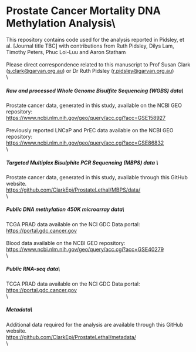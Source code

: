 # Prostate Cancer Mortality DNA Methylation Analysis\
This repository contains code used for the analysis reported in Pidsley, et al. [Journal title TBC] with  contributions from Ruth Pidsley, Dilys Lam, Timothy Peters, Phuc Loi-Luu and Aaron Statham\
\
Please direct correspondence related to this manuscript to Prof Susan Clark (s.clark@garvan.org.au) or Dr Ruth Pidsley (r.pidsley@garvan.org.au)\
\

##### Raw and processed Whole Genome Bisulfite Sequencing (WGBS) data\
Prostate cancer data, generated in this study, available on the NCBI GEO repository:\
https://www.ncbi.nlm.nih.gov/geo/query/acc.cgi?acc=GSE158927 \
\
Previously reported LNCaP and PrEC data available on the NCBI GEO repository:\
https://www.ncbi.nlm.nih.gov/geo/query/acc.cgi?acc=GSE86832 \
\

##### Targeted Multiplex Bisulphite PCR Sequencing (MBPS) data \
Prostate cancer data, generated in this study, available through this GitHub website.\
https://github.com/ClarkEpi/ProstateLethal/MBPS/data/ \
\

##### Public DNA methylation 450K microarray data\
TCGA PRAD data available on the NCI GDC Data portal:\
https://portal.gdc.cancer.gov \
\
Blood data available on the NCBI GEO repository: \
https://www.ncbi.nlm.nih.gov/geo/query/acc.cgi?acc=GSE40279 \
\

##### Public RNA-seq data\
TCGA PRAD data available on the NCI GDC Data portal:\
https://portal.gdc.cancer.gov \
\

##### Metadata\
Additional data required for the analysis are available through this GitHub website.\
https://github.com/ClarkEpi/ProstateLethal/metadata/
\
\

